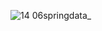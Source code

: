 
![14 06springdata_](https://github.com/user-attachments/assets/4da53a49-3c75-48b2-8d94-bea7bb35e091)
